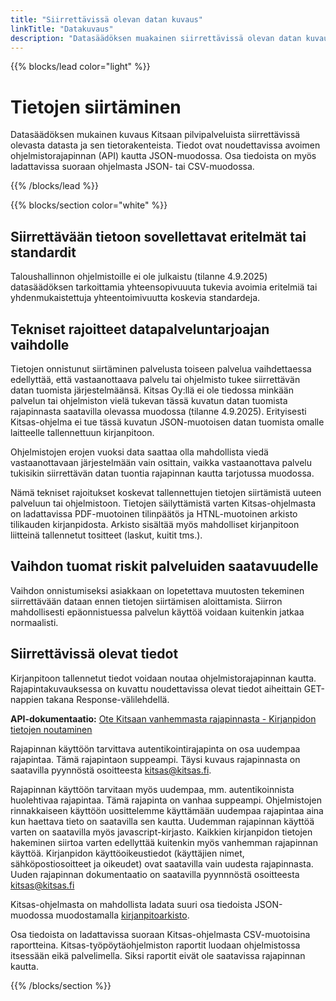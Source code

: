 ```yaml
---
title: "Siirrettävissä olevan datan kuvaus"
linkTitle: "Datakuvaus"
description: "Datasäädöksen muakainen siirrettävissä olevan datan kuvaus ja muita datan siirtämiseen liittyviä tietoja"
---
```


{{% blocks/lead color="light" %}}
<h1>Tietojen siirtäminen</h1>
<p class="lead">Datasäädöksen mukainen kuvaus Kitsaan pilvipalveluista siirrettävissä olevasta datasta ja sen tietorakenteista. Tiedot ovat noudettavissa avoimen ohjelmistorajapinnan (API) kautta JSON-muodossa. Osa tiedoista on myös ladattavissa suoraan ohjelmasta JSON- tai CSV-muodossa.
</p>

{{% /blocks/lead %}}

{{% blocks/section color="white" %}}

<div class="col">


## Siirrettävään tietoon sovellettavat eritelmät tai standardit

Taloushallinnon ohjelmistoille ei ole julkaistu (tilanne 4.9.2025) datasäädöksen tarkoittamia yhteensopivuuuta tukevia avoimia eritelmiä tai yhdenmukaistettuja yhteentoimivuutta koskevia standardeja.  

## Tekniset rajoitteet datapalveluntarjoajan vaihdolle

Tietojen onnistunut siirtäminen palvelusta toiseen palvelua vaihdettaessa edellyttää, että vastaanottaava palvelu tai ohjelmisto tukee siirrettävän datan tuomista järjestelmäänsä. Kitsas Oy:llä ei ole tiedossa minkään palvelun tai ohjelmiston vielä tukevan tässä kuvatun datan tuomista rajapinnasta saatavilla olevassa muodossa (tilanne 4.9.2025). Erityisesti Kitsas-ohjelma ei tue tässä kuvatun JSON-muotoisen datan tuomista omalle laitteelle tallennettuun kirjanpitoon.

Ohjelmistojen erojen vuoksi data saattaa olla mahdollista viedä vastaanottavaan järjestelmään vain osittain, vaikka vastaanottava palvelu tukisikin siirrettävän datan tuontia rajapinnan kautta tarjotussa muodossa.

Nämä tekniset rajoitukset koskevat tallennettujen tietojen siirtämistä uuteen palveluun tai ohjelmistoon. Tietojen säilyttämistä varten Kitsas-ohjelmasta on ladattavissa PDF-muotoinen tilinpäätös ja HTNL-muotoinen arkisto tilikauden kirjanpidosta. Arkisto sisältää myös mahdolliset kirjanpitoon liitteinä tallennetut tositteet (laskut, kuitit tms.). 

## Vaihdon tuomat riskit palveluiden saatavuudelle

Vaihdon onnistumiseksi asiakkaan on lopetettava muutosten tekeminen siirrettävään dataan ennen tietojen siirtämisen aloittamista. Siirron mahdollisesti epäonnistuessa palvelun käyttöä voidaan kuitenkin jatkaa normaalisti.

## Siirrettävissä olevat tiedot

Kirjanpitoon tallennetut tiedot voidaan noutaa ohjelmistorajapinnan kautta. Rajapintakuvauksessa on kuvattu noudettavissa olevat tiedot aiheittain GET-nappien takana Response-välilehdellä. 

**API-dokumentaatio:** [Ote Kitsaan vanhemmasta rajapinnasta - Kirjanpidon tietojen noutaminen](/api-docs.html)

Rajapinnan käyttöön tarvittava autentikointirajapinta on osa uudempaa rajapintaa. Tämä rajapintaon suppeampi. Täysi kuvaus rajapinnasta on saatavilla pyynnöstä osoitteesta [kitsas@kitsas.fi](mailto:kitsas@kitsas.fi). 


Rajapinnan käyttöön tarvitaan myös uudempaa, mm. autentikoinnista huolehtivaa rajapintaa. Tämä rajapinta on vanhaa suppeampi. Ohjelmistojen rinnakkaiseen käyttöön uosittelemme käyttämään uudempaa rajapintaa aina kun haettava tieto on saatavilla sen kautta. Uudemman rajapinnan käyttöä varten on saatavilla myös javascript-kirjasto. Kaikkien kirjanpidon tietojen hakeminen siirtoa varten edellyttää kuitenkin myös vanhemman rajapinnan käyttöä. Kirjanpidon käyttöoikeustiedot (käyttäjien nimet, sähköpostiosoitteet ja oikeudet) ovat saatavilla vain uudesta rajapinnasta. Uuden rajapinnan dokumentaatio on saatavilla pyynnnöstä osoitteesta [kitsas@kitsas.fi](mailto:kitsas@kitsas.fi)

Kitsas-ohjelmasta on mahdollista ladata suuri osa tiedoista JSON-muodossa muodostamalla [kirjanpitoarkisto](https://kitsas.fi/docs/tilikaudet/arkisto/). 

Osa tiedoista on ladattavissa suoraan Kitsas-ohjelmasta CSV-muotoisina raportteina. Kitsas-työpöytäohjelmiston raportit luodaan ohjelmistossa itsessään eikä palvelimella. Siksi raportit eivät ole saatavissa rajapinnan kautta. 


</div>

{{% /blocks/section %}}